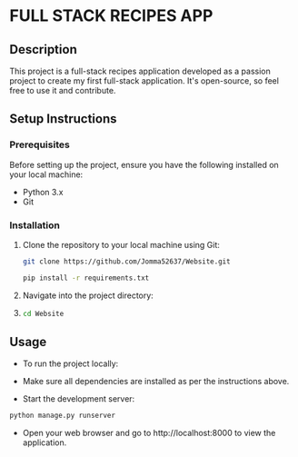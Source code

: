 # FULL STACK RECIPES APP

## Description

This project is a full-stack recipes application developed as a passion project to create my first full-stack application. It's open-source, so feel free to use it and contribute.

## Setup Instructions

### Prerequisites

Before setting up the project, ensure you have the following installed on your local machine:

- Python 3.x
- Git

### Installation

1. Clone the repository to your local machine using Git:

   ```bash
   git clone https://github.com/Jomma52637/Website.git
   ```
   ```bash
   pip install -r requirements.txt
   ```
2. Navigate into the project directory:
   
3. ```bash
   cd Website
   ```
## Usage

- To run the project locally:

- Make sure all dependencies are installed as per the instructions above.

- Start the development server:
```bash
python manage.py runserver
```
- Open your web browser and go to http://localhost:8000 to view the application.
